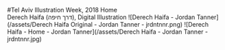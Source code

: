 #Tel Aviv Illustration Week, 2018
Home
<br/>
Derech Haifa (דרך חיפה), Digital Illustration
![Derech Haifa - Jordan Tanner](/assets/Derech Haifa Original - Jordan Tanner - jrdntnnr.png)
![Derech Haifa - Home - Jordan Tanner](/assets/Derech Haifa - Jordan Tanner - jrdntnnr.jpg)
